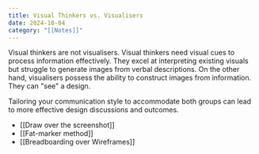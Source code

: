 ```yaml
---
title: Visual Thinkers vs. Visualisers
date: 2024-10-04
category: "[[Notes]]"
---
```


Visual thinkers are not visualisers.  Visual thinkers need visual cues to process information effectively. They excel at interpreting existing visuals but struggle to generate images from verbal descriptions. On the other hand, visualisers possess the ability to construct images from information. They can "see" a design.

Tailoring your communication style to accommodate both groups can lead to more effective design discussions and outcomes.

- [[Draw over the screenshot]]
- [[Fat-marker method]]
- [[Breadboarding over Wireframes]]